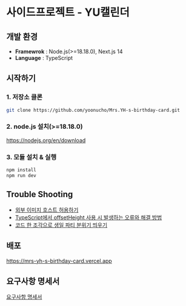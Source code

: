 # 사이드프로젝트 - YU캘린더

<!-- ![preview](https://github.com/yoonucho/yu-calendar/assets/2981954/0d656087-024f-4bc2-8723-d537e376976f) -->

                                                  
## 개발 환경

* **Framewrok** : Node.js(>=18.18.0), Next.js 14
* **Language** : TypeScript


## 시작하기
 
### 1. 저장소 클론
~~~sh
git clone https://github.com/yoonucho/Mrs.YH-s-birthday-card.git
~~~

### 2. node.js 설치(>=18.18.0)
https://nodejs.org/en/download


### 3. 모듈 설치 & 실행 

~~~sh
npm install
npm run dev
~~~


## Trouble Shooting 

* [외부 이미지 호스트 허용하기](https://www.notion.so/tomorrowcho/6371ae27292644a2bc7126ad0fe4bd59)
* [TypeScript에서 offsetHeight 사용 시 발생하는 오류와 해결 방법](https://www.notion.so/tomorrowcho/TypeScript-offsetHeight-8e6cc35e85fa44458f277cb8f4c1aea7)
* [코드 한 조각으로 생일 파티 분위기 띄우기](https://www.notion.so/tomorrowcho/af142d22fb3f47f0898875309617dad7)


## 배포
https://mrs-yh-s-birthday-card.vercel.app


## 요구사항 명세서
[요구사항 명세서](https://www.notion.so/tomorrowcho/3961844ec15c4a9b859a30376712b0f6)

